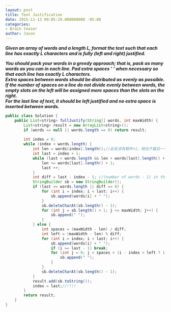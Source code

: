 ```yaml
---
layout: post
title: Text Justification
date: 2015-11-13 09:05:29.000000000 -05:00
categories:
- Brain teaser
author: Jason
---
```

<p><strong><em>Given an array of words and a length L, format the text such that each line has exactly L characters and is fully (left and right) justified.<br />

You should pack your words in a greedy approach; that is, pack as many words as you can in each line. Pad extra spaces ' ' when necessary so that each line has exactly L characters.<br />
Extra spaces between words should be distributed as evenly as possible. If the number of spaces on a line do not divide evenly between words, the empty slots on the left will be assigned more spaces than the slots on the right.<br />
For the last line of text, it should be left justified and no extra space is inserted between words.</em></strong></p>
``` java
public class Solution {
    public List<string> fullJustify(String[] words, int maxWidth) {
        List<string> result = new ArrayList<string>();
        if (words == null || words.length == 0) return result;
        
        int index = 0;
        while (index < words.length) {
            int len = words[index].length();//此处没有额外+1，相当于最后一个word不需要空格
            int last = index + 1;
            while (last < words.length && len + words[last].length() + 1 <= maxWidth) {
                len += words[last].length() + 1;
                last ++;
            }
            int diff = last - index - 1; //(number of words - 1) in this line
            StringBuilder sb = new StringBuilder();
            if (last == words.length || diff == 0) {
                for (int i = index; i < last; i++) {
                    sb.append(words[i] + " ");
                }
                sb.deleteCharAt(sb.length() - 1);
                for (int j = sb.length() + 1; j <= maxWidth; j++) {
                    sb.append(" ");
                }
            } else {
                int spaces = (maxWidth - len) / diff;
                int left = (maxWidth - len) % diff;
                for (int i = index; i < last; i++) {
                    sb.append(words[i] + " ");
                    if (i == last - 1) break;
                    for (int j = 0; j < spaces + (i - index < left ? 1 : 0); j ++) {
                        sb.append(" ");
                    }
                }
                sb.deleteCharAt(sb.length() - 1);
            }
            result.add(sb.toString());
            index = last;//!!!!
        }
        return result;
    }
}
```
